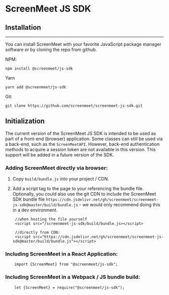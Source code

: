 # ScreenMeet JS SDK #

## Installation
---
You can install ScreenMeet with your favorite JavaScript package manager software or
by cloning the repo from github.

NPM:

```npm install @screenmeet/js-sdk```

Yarn

```yarn add @screenmeet/js-sdk```

Git:

```git clone https://github.com/screenmeet/screenmeet-js-sdk.git```

## Initialization

The current version of the ScreenMeet JS SDK is intended to be used as part of a front-end (browser)
application. Some classes can still be used via a back-end, such as the `ScreenMeetAPI`. However,
back-end authentication methods to acquire a session token are not available in this version.
This support will be added in a future version of the SDK.

### Adding ScreenMeet directly via browser:

1. Copy ```build/bundle.js``` into your project / CDN.
2. Add a script tag to the page to your referencing the bundle file. Optionally, you could also
use the git CDN to include the ScreenMeet SDK bundle file ```https://cdn.jsdelivr.net/gh/screenmeet/screenmeet-js-sdk@master/build/bundle.js``` - we would only recommend doing this in a dev environment.

        //when hosting the file yourself
        <script src="/screenmeet-js-sdk/build/bundle.js></script>
        
        //directly from CDN:
        <script src="https://cdn.jsdelivr.net/gh/screenmeet/screenmeet-js-sdk@master/build/bundle.js"></script> 

### Including ScreenMeet in a React Application:

        import {ScreenMeet} from "@screenmeet/js-sdk";
        
### Including ScreenMeet in a Webpack / JS bundle build:

        let {ScreenMeet} = require("@screenmeet/js-sdk");
